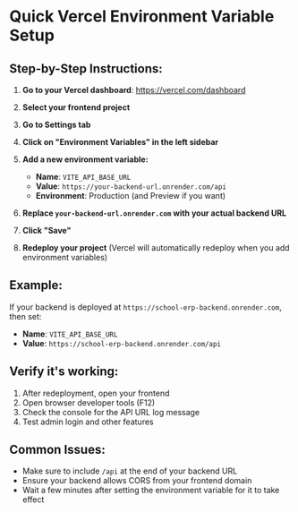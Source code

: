 # Quick Vercel Environment Variable Setup

## Step-by-Step Instructions:

1. **Go to your Vercel dashboard**: https://vercel.com/dashboard

2. **Select your frontend project**

3. **Go to Settings tab**

4. **Click on "Environment Variables" in the left sidebar**

5. **Add a new environment variable:**
   - **Name**: `VITE_API_BASE_URL`
   - **Value**: `https://your-backend-url.onrender.com/api`
   - **Environment**: Production (and Preview if you want)

6. **Replace `your-backend-url.onrender.com` with your actual backend URL**

7. **Click "Save"**

8. **Redeploy your project** (Vercel will automatically redeploy when you add environment variables)

## Example:
If your backend is deployed at `https://school-erp-backend.onrender.com`, then set:
- **Name**: `VITE_API_BASE_URL`
- **Value**: `https://school-erp-backend.onrender.com/api`

## Verify it's working:
1. After redeployment, open your frontend
2. Open browser developer tools (F12)
3. Check the console for the API URL log message
4. Test admin login and other features

## Common Issues:
- Make sure to include `/api` at the end of your backend URL
- Ensure your backend allows CORS from your frontend domain
- Wait a few minutes after setting the environment variable for it to take effect 